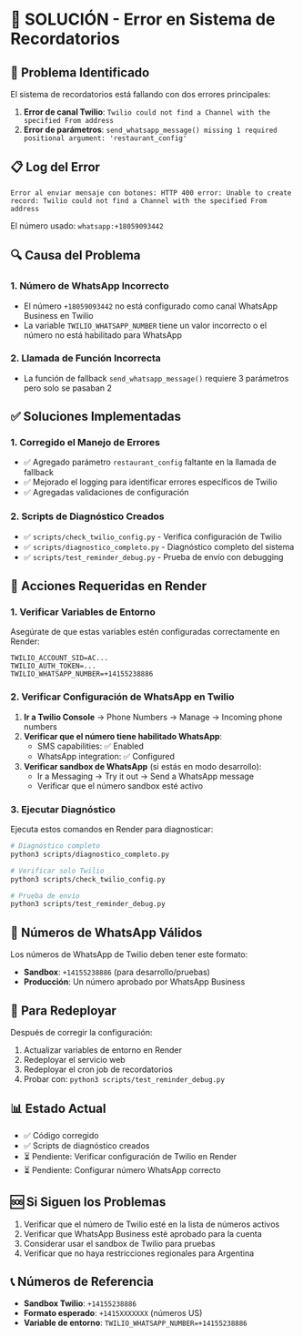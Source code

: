 # 🔧 SOLUCIÓN - Error en Sistema de Recordatorios

## 🚨 Problema Identificado

El sistema de recordatorios está fallando con dos errores principales:

1. **Error de canal Twilio**: `Twilio could not find a Channel with the specified From address`
2. **Error de parámetros**: `send_whatsapp_message() missing 1 required positional argument: 'restaurant_config'`

## 📋 Log del Error

```
Error al enviar mensaje con botones: HTTP 400 error: Unable to create record: Twilio could not find a Channel with the specified From address
```

El número usado: `whatsapp:+18059093442`

## 🔍 Causa del Problema

### 1. Número de WhatsApp Incorrecto
- El número `+18059093442` no está configurado como canal WhatsApp Business en Twilio
- La variable `TWILIO_WHATSAPP_NUMBER` tiene un valor incorrecto o el número no está habilitado para WhatsApp

### 2. Llamada de Función Incorrecta
- La función de fallback `send_whatsapp_message()` requiere 3 parámetros pero solo se pasaban 2

## ✅ Soluciones Implementadas

### 1. Corregido el Manejo de Errores
- ✅ Agregado parámetro `restaurant_config` faltante en la llamada de fallback
- ✅ Mejorado el logging para identificar errores específicos de Twilio
- ✅ Agregadas validaciones de configuración

### 2. Scripts de Diagnóstico Creados
- ✅ `scripts/check_twilio_config.py` - Verifica configuración de Twilio
- ✅ `scripts/diagnostico_completo.py` - Diagnóstico completo del sistema
- ✅ `scripts/test_reminder_debug.py` - Prueba de envío con debugging

## 🚀 Acciones Requeridas en Render

### 1. Verificar Variables de Entorno
Asegúrate de que estas variables estén configuradas correctamente en Render:

```
TWILIO_ACCOUNT_SID=AC...
TWILIO_AUTH_TOKEN=...
TWILIO_WHATSAPP_NUMBER=+14155238886
```

### 2. Verificar Configuración de WhatsApp en Twilio

1. **Ir a Twilio Console** → Phone Numbers → Manage → Incoming phone numbers
2. **Verificar que el número tiene habilitado WhatsApp**:
   - SMS capabilities: ✅ Enabled
   - WhatsApp integration: ✅ Configured
3. **Verificar sandbox de WhatsApp** (si estás en modo desarrollo):
   - Ir a Messaging → Try it out → Send a WhatsApp message
   - Verificar que el número sandbox esté activo

### 3. Ejecutar Diagnóstico

Ejecuta estos comandos en Render para diagnosticar:

```bash
# Diagnóstico completo
python3 scripts/diagnostico_completo.py

# Verificar solo Twilio
python3 scripts/check_twilio_config.py

# Prueba de envío
python3 scripts/test_reminder_debug.py
```

## 📱 Números de WhatsApp Válidos

Los números de WhatsApp de Twilio deben tener este formato:
- **Sandbox**: `+14155238886` (para desarrollo/pruebas)
- **Producción**: Un número aprobado por WhatsApp Business

## 🔄 Para Redeployar

Después de corregir la configuración:

1. Actualizar variables de entorno en Render
2. Redeployar el servicio web
3. Redeployar el cron job de recordatorios
4. Probar con: `python3 scripts/test_reminder_debug.py`

## 📊 Estado Actual

- ✅ Código corregido
- ✅ Scripts de diagnóstico creados
- ⏳ Pendiente: Verificar configuración de Twilio en Render
- ⏳ Pendiente: Configurar número WhatsApp correcto

## 🆘 Si Siguen los Problemas

1. Verificar que el número de Twilio esté en la lista de números activos
2. Verificar que WhatsApp Business esté aprobado para la cuenta
3. Considerar usar el sandbox de Twilio para pruebas
4. Verificar que no haya restricciones regionales para Argentina

## 📞 Números de Referencia

- **Sandbox Twilio**: `+14155238886`
- **Formato esperado**: `+1415XXXXXXX` (números US)
- **Variable de entorno**: `TWILIO_WHATSAPP_NUMBER=+14155238886`
